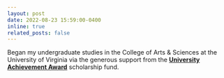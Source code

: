 ```yaml
---
layout: post
date: 2022-08-23 15:59:00-0400
inline: true
related_posts: false
---
```


Began my undergraduate studies in the College of Arts & Sciences at the University of Virginia via the generous support from the [**University Achievement Award**](https://giving.virginia.edu/where-to-give/supporting-students/university-achievement-awards) scholarship fund.
